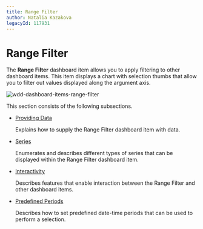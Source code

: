 ```yaml
---
title: Range Filter
author: Natalia Kazakova
legacyId: 117931
---
```

# Range Filter
The **Range Filter** dashboard item allows you to apply filtering to other dashboard items. This item displays a chart with selection thumbs that allow you to filter out values displayed along the argument axis.

![wdd-dashboard-items-range-filter](../../../images/img125127.png)

This section consists of the following subsections.
* [Providing Data](range-filter/providing-data.md)
	
	Explains how to supply the Range Filter dashboard item with data.
* [Series](range-filter/series.md)
	
	Enumerates and describes different types of series that can be displayed within the Range Filter dashboard item.
* [Interactivity](range-filter/interactivity.md)
	
	Describes features that enable interaction between the Range Filter and other dashboard items.
* [Predefined Periods](range-filter/predefined-periods.md)
	
	Describes how to set predefined date-time periods that can be used to perform a selection.